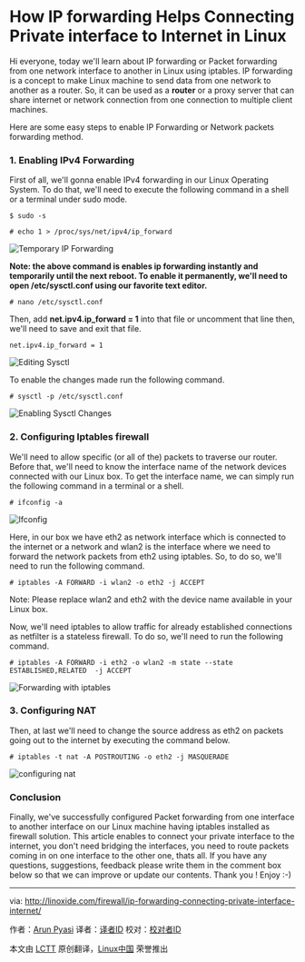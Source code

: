 How IP forwarding Helps Connecting Private interface to Internet in Linux
================================================================================
Hi everyone, today we'll learn about IP forwarding or Packet forwarding from one network interface to another in Linux using iptables. IP forwarding is a concept to make Linux machine to send data from one network to another as a router. So, it can be used as a **router** or a proxy server that can share internet or network connection from one connection to multiple client machines.

Here are some easy steps to enable IP Forwarding or Network packets forwarding method.

### 1. Enabling IPv4 Forwarding ###

First of all, we'll gonna enable IPv4 forwarding in our Linux Operating System. To do that, we'll need to execute the following command in a shell or a terminal under sudo mode.

    $ sudo -s

    # echo 1 > /proc/sys/net/ipv4/ip_forward

![Temporary IP Forwarding](http://blog.linoxide.com/wp-content/uploads/2015/03/ip-forward-temporary.png)

**Note: the above command is enables ip forwarding instantly and temporarily until the next reboot. To enable it permanently, we'll need to open /etc/sysctl.conf using our favorite text editor.**

    # nano /etc/sysctl.conf

Then, add **net.ipv4.ip_forward = 1** into that file or uncomment that line then, we'll need to save and exit that file.

    net.ipv4.ip_forward = 1

![Editing Sysctl](http://blog.linoxide.com/wp-content/uploads/2015/03/sysctl-edit.png)

To enable the changes made run the following command.

    # sysctl -p /etc/sysctl.conf

![Enabling Sysctl Changes](http://blog.linoxide.com/wp-content/uploads/2015/03/enabling-changes-sysctl.png)

### 2. Configuring Iptables firewall ###

We'll need to allow specific (or all of the) packets to traverse our router. Before that, we'll need to know the interface name of the network devices connected with our Linux box. To get the interface name, we can simply run the following command in a terminal or a shell.

    # ifconfig -a

![Ifconfig](http://blog.linoxide.com/wp-content/uploads/2015/03/ifconfig.png)

Here, in our box we have eth2 as network interface which is connected to the internet or a network and wlan2 is the interface where we need to forward the network packets from eth2 using iptables. So, to do so, we'll need to run the following command.

    # iptables -A FORWARD -i wlan2 -o eth2 -j ACCEPT

Note: Please replace wlan2 and eth2 with the device name available in your Linux box.

Now, we'll need iptables to allow traffic for already established connections as netfilter is a stateless firewall. To do so, we'll need to run the following command.

    # iptables -A FORWARD -i eth2 -o wlan2 -m state --state ESTABLISHED,RELATED  -j ACCEPT

![Forwarding with iptables](http://blog.linoxide.com/wp-content/uploads/2015/03/forwarding-iptables.png)

### 3. Configuring NAT ###

Then, at last we'll need to change the source address as eth2 on packets going out to the internet by executing the command below.

    # iptables -t nat -A POSTROUTING -o eth2 -j MASQUERADE

![configuring nat](http://blog.linoxide.com/wp-content/uploads/2015/03/configuring-nat.png)

### Conclusion ###

Finally, we've successfully configured Packet forwarding from one interface to another interface on our Linux machine having iptables installed as firewall solution. This article enables to connect your private interface to the internet, you don't need bridging the interfaces, you need to route packets coming in on one interface to the other one, thats all. If you have any questions, suggestions, feedback please write them in the comment box below so that we can improve or update our contents. Thank you ! Enjoy :-) 

--------------------------------------------------------------------------------

via: http://linoxide.com/firewall/ip-forwarding-connecting-private-interface-internet/

作者：[Arun Pyasi][a]
译者：[译者ID](https://github.com/译者ID)
校对：[校对者ID](https://github.com/校对者ID)

本文由 [LCTT](https://github.com/LCTT/TranslateProject) 原创翻译，[Linux中国](http://linux.cn/) 荣誉推出

[a]:http://linoxide.com/author/arunp/